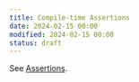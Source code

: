 ```yaml
---
title: Compile-time Assertions
date: 2024-02-15 00:00
modified: 2024-02-15 00:00
status: draft
---
```


See [Assertions](assertions.md).
